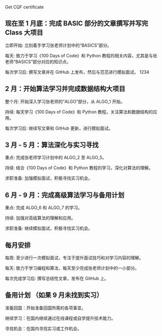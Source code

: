 Get CQF certificate

## 现在至 1 月底：完成 BASIC 部分的文章撰写并写完 Class 大项目
立即开始: 立刻着手学习张老师计划中的“BASICS”部分。

每天: 致力于学习《100 Days of Code》和 Python 教程的相关内容，尤其是与张老师“BASICS”部分对应的知识点。

每次学习后: 撰写文章并在 GitHub 上发布，然后与范范进行模拟面试。
1234
## 2 月：开始算法学习并完成数据结构大项目
整个月: 开始深入学习张老师的“ALGO”部分，从 ALGO_1 开始。

持续: 每天学习《100 Days of Code》和 Python 教程，关注算法和数据结构的应用。

每次学习后: 继续写文章和 GitHub 更新，进行模拟面试。

## 3 月 - 5 月：算法深化与实习寻找
重点: 完成张老师学习计划中的 ALGO_2 至 ALGO_5。

持续: 结合《100 Days of Code》和 Python 教程的学习，深化对算法的理解。

求职准备: 加强模拟面试，积极寻找实习机会。

## 6 月 - 9 月：完成高级算法学习与备用计划
重点: 完成 ALGO_6 和 ALGO_7 的学习。

持续: 加强对高级算法的理解和应用。

求职准备: 继续模拟面试，积极寻找实习机会。

## 每月安排

每周: 至少进行一次模拟面试，专注于提升面试技巧和对学习内容的理解。

每天: 致力于学习编程和算法，每天至少完成张老师计划中的一小部分。

每次完成学习后: 撰写总结性文章，发布在 GitHub 上。
## 备用计划 （如果 9 月未找到实习）

准备回国：开始准备回国所需的各项事宜。

继续学习：在国内继续通过在线课程或自学提升技术能力。

寻找机会：在国内寻找实习或工作机会。